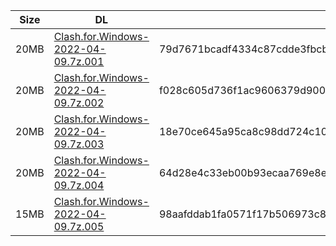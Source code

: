 |    Size   |     DL  | sha512sum |
|  ---  |  ---  |  ---  |
| 20MB | [Clash.for.Windows-2022-04-09.7z.001](https://cdn.jsdelivr.net/gh/appleians/cfw_intel@main/Clash.for.Windows-2022-04-09.7z.001) | 79d7671bcadf4334c87cdde3fbcb0975aa8d135d6be228ac2e790ee7addb6bc4509a423d9892629a5a1e4bea980543a48f85b5603ed96682bb561a6693070b25 |
| 20MB | [Clash.for.Windows-2022-04-09.7z.002](https://cdn.jsdelivr.net/gh/appleians/cfw_intel@main/Clash.for.Windows-2022-04-09.7z.002) | f028c605d736f1ac9606379d900485a3bad80460d92300d55cac086f8c1c519ec24fce68cbd3b0c26b2f04b0fd959526a8743793343327532a45d33661611e8f |
| 20MB | [Clash.for.Windows-2022-04-09.7z.003](https://cdn.jsdelivr.net/gh/appleians/cfw_intel@main/Clash.for.Windows-2022-04-09.7z.003) | 18e70ce645a95ca8c98dd724c102f3adfd98f9b1d042f2b4ff358c57b2107bea0ed82e2bb6ae25e381e892ebc612795e4d310d1eb2b24f95b64f471aa5c0c2ef |
| 20MB | [Clash.for.Windows-2022-04-09.7z.004](https://cdn.jsdelivr.net/gh/appleians/cfw_intel@main/Clash.for.Windows-2022-04-09.7z.004) | 64d28e4c33eb00b93ecaa769e8e48d7fdf01db0fb9496b4537732d4b386a884ebda09ef533483078f0eb137c6c14f1359cfc122978eb76485aef949ce179428e |
| 15MB | [Clash.for.Windows-2022-04-09.7z.005](https://cdn.jsdelivr.net/gh/appleians/cfw_intel@main/Clash.for.Windows-2022-04-09.7z.005) | 98aafddab1fa0571f17b506973c81a0b8ba41b7abfeba85326dd3baf3cfb3a77a80d2b18e19c6990d65933e3327ef10409eb796043f1a44de3289549d6a6f3dd |
